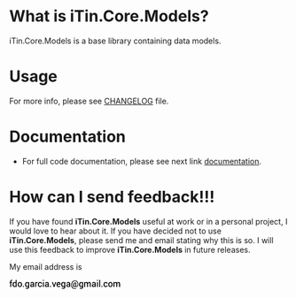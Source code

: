 ﻿
# What is iTin.Core.Models?
iTin.Core.Models is a base library containing data models.

# Usage
   
For more info, please see [CHANGELOG] file.

# Documentation

 - For full code documentation, please see next link [documentation].

# How can I send feedback!!!

If you have found **iTin.Core.Models** useful at work or in a personal project, I would love to hear about it. If you have decided not to use **iTin.Core.Models**, please send me and email stating why this is so. I will use this feedback to improve **iTin.Core.Models** in future releases.

My email address is 

![email.png][email] 


[email]: ./assets/email.png "email"
[documentation]: ./documentation/iTin.Core.Models.md
[CHANGELOG]: https://github.com/iAJTin/iTin.Core.Models/blob/master/CHANGELOG.md
